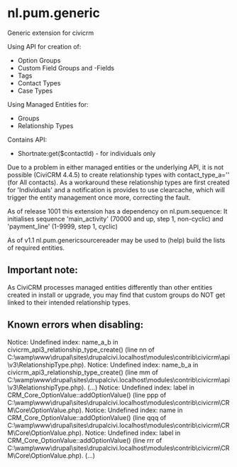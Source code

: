 nl.pum.generic
==============

Generic extension for civicrm

Using API for creation of:
 - Option Groups
 - Custom Field Groups and -Fields
 - Tags
 - Contact Types
 - Case Types

Using Managed Entities for:
 - Groups
 - Relationship Types

 Contains API:
 - Shortnate:get($contactId) - for individuals only
 
Due to a problem in either managed entities or the underlying API, it is not possible (CiviCRM 4.4.5) to create relationship types with contact_type_a='' (for All contacts).
As a workaround these relationship types are first created for 'Individuals' and a notification is provides to use clearcache, which will trigger the entity management once more, correcting the fault.
 
As of release 1001 this extension has a dependency on nl.pum.sequence:
It initialises sequence 'main_activity' (70000 and up, step 1, non-cyclic) and 'payment_line' (1-9999, step 1, cyclic)

As of v1.1 nl.pum.genericsourcereader may be used to (help) build the lists of required entities.

Important note:
---------------
As CiviCRM processes managed entities differently than other entities created in install or upgrade, you may find that custom groups do NOT get linked to their intended relationship types.      


Known errors when disabling:
----------------------------
Notice: Undefined index: name_a_b in civicrm_api3_relationship_type_create() (line nn of C:\wamp\www\drupal\sites\drupalcivi.localhost\modules\contrib\civicrm\api\v3\RelationshipType.php).
Notice: Undefined index: name_b_a in civicrm_api3_relationship_type_create() (line mm of C:\wamp\www\drupal\sites\drupalcivi.localhost\modules\contrib\civicrm\api\v3\RelationshipType.php).
(...)
Notice: Undefined index: label in CRM_Core_OptionValue::addOptionValue() (line ppp of C:\wamp\www\drupal\sites\drupalcivi.localhost\modules\contrib\civicrm\CRM\Core\OptionValue.php).
Notice: Undefined index: name in CRM_Core_OptionValue::addOptionValue() (line qqq of C:\wamp\www\drupal\sites\drupalcivi.localhost\modules\contrib\civicrm\CRM\Core\OptionValue.php).
Notice: Undefined index: label in CRM_Core_OptionValue::addOptionValue() (line rrr of C:\wamp\www\drupal\sites\drupalcivi.localhost\modules\contrib\civicrm\CRM\Core\OptionValue.php).
(...)
